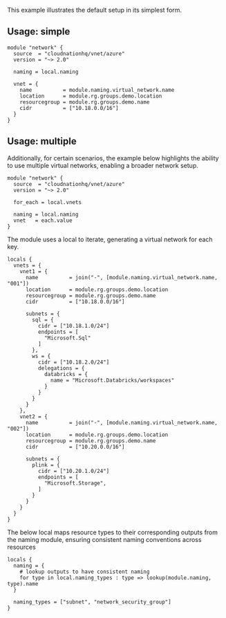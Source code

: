 This example illustrates the default setup in its simplest form.

## Usage: simple

```hcl
module "network" {
  source  = "cloudnationhq/vnet/azure"
  version = "~> 2.0"

  naming = local.naming

  vnet = {
    name          = module.naming.virtual_network.name
    location      = module.rg.groups.demo.location
    resourcegroup = module.rg.groups.demo.name
    cidr          = ["10.18.0.0/16"]
  }
}
```

## Usage: multiple

Additionally, for certain scenarios, the example below highlights the ability to use multiple virtual networks, enabling a broader network setup.

```hcl
module "network" {
  source  = "cloudnationhq/vnet/azure"
  version = "~> 2.0"

  for_each = local.vnets

  naming = local.naming
  vnet   = each.value
}
```

The module uses a local to iterate, generating a virtual network for each key.

```hcl
locals {
  vnets = {
    vnet1 = {
      name          = join("-", [module.naming.virtual_network.name, "001"])
      location      = module.rg.groups.demo.location
      resourcegroup = module.rg.groups.demo.name
      cidr          = ["10.18.0.0/16"]

      subnets = {
        sql = {
          cidr = ["10.18.1.0/24"]
          endpoints = [
            "Microsoft.Sql"
          ]
        },
        ws = {
          cidr = ["10.18.2.0/24"]
          delegations = {
            databricks = {
              name = "Microsoft.Databricks/workspaces"
            }
          }
        }
      }
    },
    vnet2 = {
      name          = join("-", [module.naming.virtual_network.name, "002"])
      location      = module.rg.groups.demo.location
      resourcegroup = module.rg.groups.demo.name
      cidr          = ["10.20.0.0/16"]

      subnets = {
        plink = {
          cidr = ["10.20.1.0/24"]
          endpoints = [
            "Microsoft.Storage",
          ]
        }
      }
    }
  }
}
```

The below local maps resource types to their corresponding outputs from the naming module, ensuring consistent naming conventions across resources

```hcl
locals {
  naming = {
    # lookup outputs to have consistent naming
    for type in local.naming_types : type => lookup(module.naming, type).name
  }

  naming_types = ["subnet", "network_security_group"]
}
```
